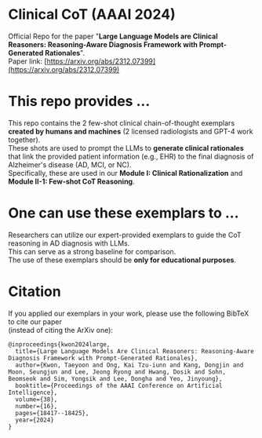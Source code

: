 # Clinical CoT (AAAI 2024)
Official Repo for the paper "**Large Language Models are Clinical Reasoners: Reasoning-Aware Diagnosis Framework with Prompt-Generated Rationales**".\
Paper link: [https://arxiv.org/abs/2312.07399](https://arxiv.org/abs/2312.07399)

# This repo provides ...
This repo contains the 2 few-shot clinical chain-of-thought exemplars **created by humans and machines** (2 licensed radiologists and GPT-4 work together).\
These shots are used to prompt the LLMs to **generate clinical rationales** that link the provided patient information (e.g., EHR) to the final diagnosis of Alzheimer's disease (AD, MCI, or NC).\
Specifically, these are used in our **Module I: Clinical Rationalization** and **Module II-1: Few-shot CoT Reasoning**.

# One can use these exemplars to ...
Researchers can utilize our expert-provided exemplars to guide the CoT reasoning in AD diagnosis with LLMs.\
This can serve as a strong baseline for comparison.\
The use of these exemplars should be **only for educational purposes**. 

# Citation
If you applied our exemplars in your work, please use the following BibTeX to cite our paper\
(instead of citing the ArXiv one):
```
@inproceedings{kwon2024large,
  title={Large Language Models Are Clinical Reasoners: Reasoning-Aware Diagnosis Framework with Prompt-Generated Rationales},
  author={Kwon, Taeyoon and Ong, Kai Tzu-iunn and Kang, Dongjin and Moon, Seungjun and Lee, Jeong Ryong and Hwang, Dosik and Sohn, Beomseok and Sim, Yongsik and Lee, Dongha and Yeo, Jinyoung},
  booktitle={Proceedings of the AAAI Conference on Artificial Intelligence},
  volume={38},
  number={16},
  pages={18417--18425},
  year={2024}
}
```
